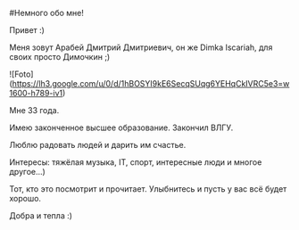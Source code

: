 #Немного обо мне!  

Привет :)

Меня зовут Арабей Дмитрий Дмитриевич, он же Dimka Iscariah, для своих просто Димочкин ;)

![Foto] (https://lh3.google.com/u/0/d/1hBOSYI9kE6SecqSUqg6YEHqCkIVRC5e3=w1600-h789-iv1)  



Мне 33 года.

Имею законченное высшее образование. Закончил ВЛГУ.

Люблю радовать людей и дарить им счастье.

Интересы: тяжёлая музыка, IT, спорт, интересные люди и многое другое...)  

Тот, кто это посмотрит и прочитает. Улыбнитесь и пусть у вас всё будет хорошо.  

Добра и тепла :)

